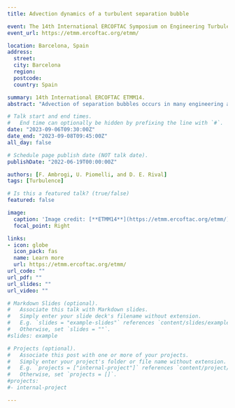 ```yaml
---
title: Advection dynamics of a turbulent separation bubble

event: The 14th International ERCOFTAC Symposium on Engineering Turbulence Modelling and Measurements
event_url: https://etmm.ercoftac.org/etmm/

location: Barcelona, Spain
address:
  street: 
  city: Barcelona
  region:
  postcode:
  country: Spain

summary: 14th International ERCOFTAC ETMM14.
abstract: "Advection of separation bubbles occurs in many engineering applications such as pitching and plunging airfoils, wake-rotor interaction, and stalled diffusers. In all these cases, unsteady separation is generated by a space- and time-varying pressure gradient, and the resulting separation bubble is then advected downstream. A similar behavior was observed in the numerical study by Ambrogi et al. (2022), in which the Large-Eddy simulation technique was used to investigate the effects of unsteady flow separation on the flow physics of a turbulent bounday layer. Several reduced frequencies $k$, ranging     from a very rapid flutter-like motion to a quasi-steady flapping, have been investigated. The advection of the separation bubble was only observed for a specific reduced frequency $k=1$ at which the convective timescale of the flow is comparable to the unsteady imposed timescale. The purpose of the present work is to investigate the dynamics of such advection process by analyzing the effects of unsteady separation on Turbulent Kinetic Energy and Reynolds stresses."

# Talk start and end times.
#   End time can optionally be hidden by prefixing the line with `#`.
date: "2023-09-06T09:30:00Z"
date_end: "2023-09-08T09:45:00Z"
all_day: false

# Schedule page publish date (NOT talk date).
publishDate: "2022-06-19T00:00:00Z"

authors: [F. Ambrogi, U. Piomelli, and D. E. Rival]
tags: [Turbulence]

# Is this a featured talk? (true/false)
featured: false

image:
  caption: 'Image credit: [**ETMM14**](https://etmm.ercoftac.org/etmm/)'
  focal_point: Right

links:
- icon: globe
  icon_pack: fas
  name: Learn more
  url: https://etmm.ercoftac.org/etmm/
url_code: ""
url_pdf: ""
url_slides: ""
url_video: ""

# Markdown Slides (optional).
#   Associate this talk with Markdown slides.
#   Simply enter your slide deck's filename without extension.
#   E.g. `slides = "example-slides"` references `content/slides/example-slides.md`.
#   Otherwise, set `slides = ""`.
#slides: example

# Projects (optional).
#   Associate this post with one or more of your projects.
#   Simply enter your project's folder or file name without extension.
#   E.g. `projects = ["internal-project"]` references `content/project/deep-learning/index.md`.
#   Otherwise, set `projects = []`.
#projects:
#- internal-project

---
```



